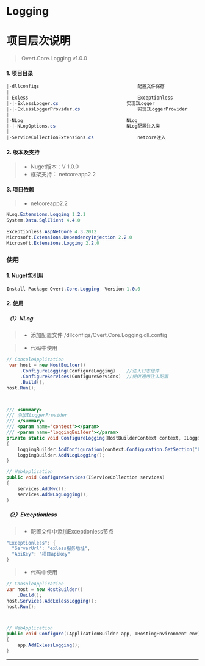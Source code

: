 ﻿# Logging

# 项目层次说明

> Overt.Core.Logging v1.0.0


<a name="e0bf0e74"></a>
#### 1. 项目目录

```csharp
|-dllconfigs                                    配置文件保存
|
|-Exless                                        Exceptionless
|-|-ExlessLogger.cs                        	实现ILogger
|-|-ExlessLoggerProvider.cs                     实现ILoggerProvider
|
|-NLog                                    	NLog
|-|-NLogOptions.cs                       	NLog配置注入类
|
|-ServiceCollectionExtensions.cs            	netcore注入
```

<a name="d81d4a08"></a>
#### 2. 版本及支持
> - Nuget版本：V 1.0.0
> - 框架支持： netcoreapp2.2



<a name="7aaf7e9e"></a>
#### 3. 项目依赖
> - netcoreapp2.2

```csharp
NLog.Extensions.Logging 1.2.1
System.Data.SqlClient 4.4.0
    
Exceptionless.AspNetCore 4.3.2012
Microsoft.Extensions.DependencyInjection 2.2.0
Microsoft.Extensions.Logging 2.2.0
```

<a name="ecff77a8"></a>
### 使用
<a name="ee74eed7"></a>
#### 1. Nuget包引用
```csharp
Install-Package Overt.Core.Logging -Version 1.0.0
```

<a name="b3312061"></a>
#### 2. 使用
<a name="c014a30f"></a>
##### （1）NLog
> - 添加配置文件 /dllconfigs/Overt.Core.Logging.dll.config


> - 代码中使用

```csharp
// ConsoleApplication
 var host = new HostBuilder()
     .ConfigureLogging(ConfigureLogging)    //注入日志组件
     .ConfigureServices(ConfigureServices)  //提供通用注入配置
     .Build();
host.Run();



/// <summary>
/// 添加ILoggerProvider
/// </summary>
/// <param name="context"></param>
/// <param name="loggingBuilder"></param>
private static void ConfigureLogging(HostBuilderContext context, ILoggingBuilder loggingBuilder)
{
    loggingBuilder.AddConfiguration(context.Configuration.GetSection("Logging"));
    loggingBuilder.AddNLogLogging();
}

// WebApplication
public void ConfigureServices(IServiceCollection services)
{
    services.AddMvc();
    services.AddNLogLogging();
}
```

<a name="53ILn"></a>
##### （2）Exceptionless
> - 配置文件中添加Exceptionless节点

```csharp
"Exceptionless": {
  "ServerUrl": "exless服务地址",
  "ApiKey": "项目apikey"
}
```

> - 代码中使用


```csharp
// ConsoleApplication
var host = new HostBuilder()
    .Build();
host.Services.AddExlessLogging();
host.Run();



// WebApplication
public void Configure(IApplicationBuilder app, IHostingEnvironment env)
{
	app.AddExlessLogging();
}

```

---


